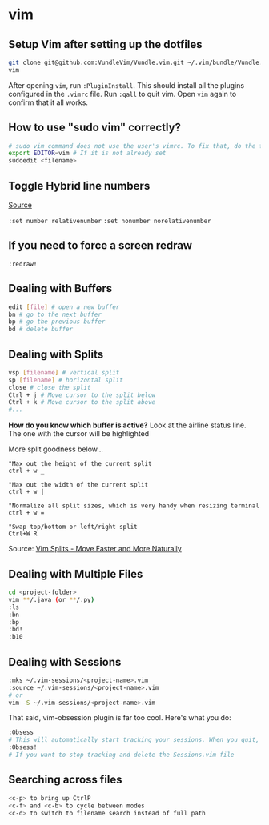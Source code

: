 # vim

## Setup Vim after setting up the dotfiles

```bash
git clone git@github.com:VundleVim/Vundle.vim.git ~/.vim/bundle/Vundle.vim
vim
```

After opening `vim`, run `:PluginInstall`. This should install all the plugins configured in the `.vimrc` file. Run `:qall` to quit vim. Open `vim` again to confirm that it all works.

## How to use "sudo vim" correctly?

```bash
# sudo vim command does not use the user's vimrc. To fix that, do the following
export EDITOR=vim # If it is not already set
sudoedit <filename>
```

## Toggle Hybrid line numbers

[Source](https://jeffkreeftmeijer.com/vim-number/)

`:set number relativenumber`
`:set nonumber norelativenumber`

## If you need to force a screen redraw

`:redraw!`

## Dealing with Buffers

```bash
edit [file] # open a new buffer
bn # go to the next buffer
bp # go the previous buffer
bd # delete buffer
```

## Dealing with Splits

```bash
vsp [filename] # vertical split
sp [filename] # horizontal split
close # close the split
Ctrl + j # Move cursor to the split below
Ctrl + k # Move cursor to the split above
#...
```

**How do you know which buffer is active?** Look at the airline status line. The one with the cursor will be highlighted

More split goodness below...

```
"Max out the height of the current split
ctrl + w _

"Max out the width of the current split
ctrl + w |

"Normalize all split sizes, which is very handy when resizing terminal
ctrl + w =

"Swap top/bottom or left/right split
Ctrl+W R
```

Source: [Vim Splits - Move Faster and More Naturally](https://thoughtbot.com/blog/vim-splits-move-faster-and-more-naturally)

## Dealing with Multiple Files

```bash
cd <project-folder>
vim **/.java (or **/.py)
:ls
:bn
:bp
:bd!
:b10
```

## Dealing with Sessions

```bash
:mks ~/.vim-sessions/<project-name>.vim
:source ~/.vim-sessions/<project-name>.vim
# or
vim -S ~/.vim-sessions/<project-name>.vim
```

That said, vim-obsession plugin is far too cool. Here's what you do:

```bash
:Obsess
# This will automatically start tracking your sessions. When you quit, it will save things in a file called Sessions.vim
:Obsess!
# If you want to stop tracking and delete the Sessions.vim file
```

## Searching across files

```bash
<c-p> to bring up CtrlP
<c-f> and <c-b> to cycle between modes
<c-d> to switch to filename search instead of full path
```
